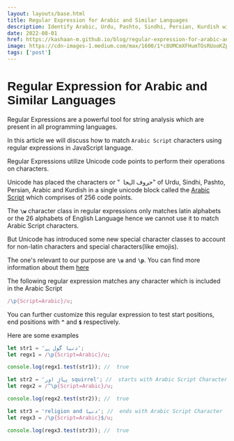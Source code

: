 ```yaml
---
layout: layouts/base.html
title: Regular Expression for Arabic and Similar Languages
description: Identify Arabic, Urdu, Pashto, Sindhi, Persian, Kurdish with this regular expression
date: 2022-08-01
href: https://kashaan-m.github.io/blog/regular-expression-for-arabic-and-similar-languages.html
image: https://cdn-images-1.medium.com/max/1600/1*c8UMCmXFHumTOsRUooKZpw.png
tags: ['post']
---
```


<h1 style="font-family:Verdana,sans-serif"> Regular Expression for Arabic and Similar Languages</h1>

Regular Expressions are a powerful tool for string analysis which are present in all programming languages.

In this article we will discuss how to match `Arabic Script` characters using regular expressions in JavaScript language.

Regular Expressions utilize Unicode code points to perform their operations on characters.

Unicode has placed the characters or " <span dir="rtl" style="font-family:Arial,Tahoma,sans-serif">حروف الہجا </span> " of Urdu, Sindhi, Pashto, Persian, Arabic and Kurdish in a single unicode block called the [Arabic Script](https://en.wikipedia.org/wiki/Arabic_script_in_Unicode) which comprises of 256 code points.

The **`\w`** character class in regular expressions only matches latin alphabets or the 26 alphabets of English Language hence we cannot use it to match Arabic Script characters.

But Unicode has introduced some new special character classes to account for non-latin characters and special characters(like emojis).

The one's relevant to our purpose are **`\u`** and **`\p`**. You can find more information about them [here](https://developer.mozilla.org/en-US/docs/Web/JavaScript/Reference/Global_Objects/RegExp)

The following regular expression matches any character which is included in the Arabic Script

```js
/\p{Script=Arabic}/u;
```

You can further customize this regular expression to test start positions, end positions with **`^`** and **`$`** respectively.

Here are some examples

```javascript
let str1 = 'دنیا گول ہے';
let regx1 = /\p{Script=Arabic}/u;

console.log(regx1.test(str1)); //  true

let str2 = 'پہاڑ اور squirrel'; //  starts with Arabic Script Character
let regx2 = /^\p{Script=Arabic}/u;

console.log(regx2.test(str2)); //  true

let str3 = 'religion and دنیا'; //  ends with Arabic Script Character
let regx3 = /\p{Script=Arabic}$/u;

console.log(regx3.test(str3)); //  true
```
